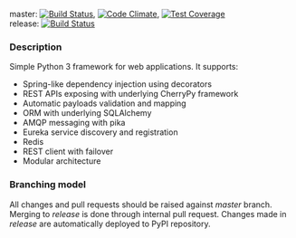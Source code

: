 master: [![Build Status](https://travis-ci.org/mkorman9/framepy.svg?branch=master)](https://travis-ci.org/mkorman9/framepy),
[![Code Climate](https://codeclimate.com/github/mkorman9/framepy/badges/gpa.svg)](https://codeclimate.com/github/mkorman9/framepy),
[![Test Coverage](https://codeclimate.com/github/mkorman9/framepy/badges/coverage.svg)](https://codeclimate.com/github/mkorman9/framepy/coverage)   
release: [![Build Status](https://travis-ci.org/mkorman9/framepy.svg?branch=release)](https://travis-ci.org/mkorman9/framepy)

### Description
Simple Python 3 framework for web applications. It supports:
* Spring-like dependency injection using decorators
* REST APIs exposing with underlying CherryPy framework
* Automatic payloads validation and mapping
* ORM with underlying SQLAlchemy
* AMQP messaging with pika
* Eureka service discovery and registration
* Redis
* REST client with failover
* Modular architecture

### Branching model
All changes and pull requests should be raised against *master* branch. Merging to *release* is done through internal pull request. Changes made in *release* are automatically deployed to PyPI repository.
